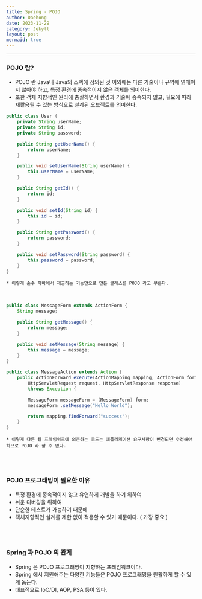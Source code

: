 ```yaml
---
title: Spring - POJO
author: Daehong
date: 2023-11-29
category: Jekyll
layout: post
mermaid: true
---
```


<hr>

### POJO 란?
* POJO 란 Java나 Java의 스펙에 정의된 것 이외에는 다른 기술이나 규약에 얽매이지 않아야 하고, 특정 환경에 종속적이지 않은 객체를 의미한다.
* 또한 객체 지향적인 원리에 충실하면서 환경과 기술에 종속되지 않고, 필요에 따라 재활용될 수 있는 방식으로 설계된 오브젝트를 의미한다.

```java
public class User {
	private String userName;
	private String id;
	private String password;

	public String getUserName() {
		return userName;
	}

	public void setUserName(String userName) {
		this.userName = userName;
	}

	public String getId() {
		return id;
	}

	public void setId(String id) {
		this.id = id;
	}

	public String getPassword() {
		return password;
	}

	public void setPassword(String password) {
		this.password = password;
	}
}
```	
	* 이렇게 순수 자바에서 제공하는 기능만으로 만든 클래스를 POJO 라고 부른다.
	
<br>

```java
public class MessageForm extends ActionForm {
    String message;

    public String getMessage() {
        return message;
    }

    public void setMessage(String message) {
        this.message = message;
    }
}

public class MessageAction extends Action {
    public ActionForward execute(ActionMapping mapping, ActionForm form,
        HttpServletRequest request, HttpServletResponse response)
        throws Exception {

        MessageForm messageForm = (MessageForm) form;
        messageForm .setMessage("Hello World");

        return mapping.findForward("success");
    }
}
```
	* 이렇게 다른 웹 프레임워크에 의존하는 코드는 애플리케이션 요구사항이 변경되면 수정해야하므로 POJO 라 할 수 없다.
	
<br>
<br>

### POJO 프로그래밍이 필요한 이유
* 특정 환경에 종속적이지 않고 유연하게 개발을 하기 위하여
* 쉬운 디버깅을 위하여
* 단순한 테스트가 가능하기 때문에
* 객체지향적인 설계를 제한 없이 적용할 수 있기 때문이다. ( 가장 중요 )

<br>
<br>

### Spring 과 POJO 의 관계
* Spring 은 POJO 프로그래밍이 지향하는 프레임워크이다.
* Spring 에서 지원해주는 다양한 기능들은 POJO 프로그래밍을 원활하게 할 수 있게 돕는다.
* 대표적으로 IoC/DI, AOP, PSA 등이 있다.



<br>
<br>
<br>
<br>
<br>